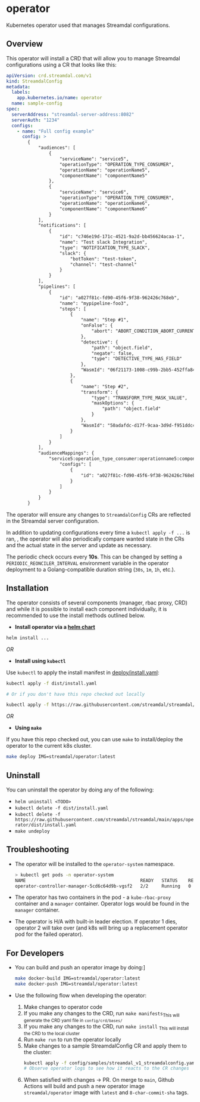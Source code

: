# operator
Kubernetes operator used that manages Streamdal configurations.

## Overview
This operator will install a CRD that will allow you to manage Streamdal configurations
using a CR that looks like this:

```yaml
apiVersion: crd.streamdal.com/v1
kind: StreamdalConfig
metadata:
  labels:
    app.kubernetes.io/name: operator
  name: sample-config
spec:
  serverAddress: "streamdal-server-address:8082"
  serverAuth: "1234"
  configs:
    - name: "Full config example"
      config: >
        {
            "audiences": [
                {
                    "serviceName": "service5",
                    "operationType": "OPERATION_TYPE_CONSUMER",
                    "operationName": "operationName5",
                    "componentName": "componentName5"
                },
                {
                    "serviceName": "service6",
                    "operationType": "OPERATION_TYPE_CONSUMER",
                    "operationName": "operationName6",
                    "componentName": "componentName6"
                }
            ],
            "notifications": [
                {
                    "id": "c746e19d-171c-4521-9a2d-bb456624acaa-1",
                    "name": "Test slack Integration",
                    "type": "NOTIFICATION_TYPE_SLACK",
                    "slack": {
                        "botToken": "test-token",
                        "channel": "test-channel"
                    }
                }
            ],
            "pipelines": [
                {
                    "id": "a027f81c-fd90-45f6-9f38-962426c768eb",
                    "name": "mypipeline-foo3",
                    "steps": [
                        {
                            "name": "Step #1",
                            "onFalse": {
                                "abort": "ABORT_CONDITION_ABORT_CURRENT"
                            },
                            "detective": {
                                "path": "object.field",
                                "negate": false,
                                "type": "DETECTIVE_TYPE_HAS_FIELD"
                            },
                            "WasmId": "06f21173-1008-c99b-2bb5-452ffa84b3d5"
                        },
                        {
                            "name": "Step #2",
                            "transform": {
                                "type": "TRANSFORM_TYPE_MASK_VALUE",
                                "maskOptions": {
                                    "path": "object.field"
                                }
                            },
                            "WasmId": "50adafdc-d17f-9caa-3d9d-f951ddc42819"
                        }
                    ]
                }
            ],
            "audienceMappings": {
                "service5:operation_type_consumer:operationname5:componentname5": {
                    "configs": [
                        {
                            "id": "a027f81c-fd90-45f6-9f38-962426c768eb"
                        }
                    ]
                }
            }
        }
```

The operator will ensure any changes to `StreamdalConfig` CRs are reflected in 
the Streamdal server configuration.

In addition to updating configurations every time a `kubectl apply -f ...` is ran,
, the operator will also periodically compare wanted state in the CRs and the 
actual state in the server and update as necessary.

The periodic check occurs every **10s**. This can be changed by setting a
`PERIODIC_REONCILER_INTERVAL` environment variable in the operator deployment
to a Golang-compatible duration string (`30s`, `1m`, `1h`, etc.).

## Installation

The operator consists of several components (manager, rbac proxy, CRD) and while
it is possible to install each component individually, it is recommended to use
the install methods outlined below.

* **Install operator via a [helm chart](https://helm.sh)**

```bash
helm install ...
```

_OR_

* **Install using `kubectl`**

Use `kubectl` to apply the install manifest in [deploy/install.yaml](dist/install.yaml):

```bash
kubectl apply -f dist/install.yaml

# Or if you don't have this repo checked out locally

kubectl apply -f https://raw.githubusercontent.com/streamdal/streamdal/main/apps/operator/dist/install.yaml
``` 

_OR_

* **Using `make`**

If you have this repo checked out, you can use `make` to install/deploy the
operator to the current k8s cluster. 

```bash
make deploy IMG=streamdal/operator:latest
```

## Uninstall
You can uninstall the operator by doing any of the following:

* `helm uninstall <TODO>`
* `kubectl delete -f dist/install.yaml`
* `kubectl delete -f https://raw.githubusercontent.com/streamdal/streamdal/main/apps/operator/dist/install.yaml`
* `make undeploy`

## Troubleshooting

- The operator will be installed to the `operator-system` namespace.
    ```bash
    > kubectl get pods -n operator-system
    NAME                                           READY   STATUS    RESTARTS   AGE
    operator-controller-manager-5cd6c64d9b-vgsf2   2/2     Running   0          87s
    ```

- The operator has two containers in the pod - a `kube-rbac-proxy` container and a
`manager` container. Operator logs would be found in the `manager` container.

- The operator is H/A with built-in leader election. If operator 1 dies,
operator 2 will take over (and k8s will bring up a replacement operator pod for
the failed operator).

## For Developers

* You can build and push an operator image by doing:]
    ```bash
    make docker-build IMG=streamdal/operator:latest
    make docker-push IMG=streamdal/operator:latest
    ```

* Use the following flow when developing the operator:
    1. Make changes to operator code
    1. If you make any changes to the CRD, run `make manifests`<sub>This will
        generate the CRD yaml file in `config/crd/bases/`</sub>
    1. If you make any changes to the CRD, run `make install` <sub>This will
       install the CRD to the local cluster</sub>
    1. Run `make run` to run the operator locally
    1. Make changes to a sample StreamdalConfig CR and apply them to the cluster:
        ```bash
        kubectl apply -f config/samples/streamdal_v1_streamdalconfig.yaml
        # Observe operator logs to see how it reacts to the CR changes
        ```
    1. When satisfied with changes -> PR. On merge to `main`, Github Actions will
       build and push a new operator image `streamdal/operator` image with 
       `latest` and `8-char-commit-sha` tags.
